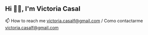 <h2>Hi 👋🏼, I'm Victoria Casal</h2>

📫 How to reach me victoria.casalf@gmail.com / Como contactarme victoria.casalf@gmail.com

